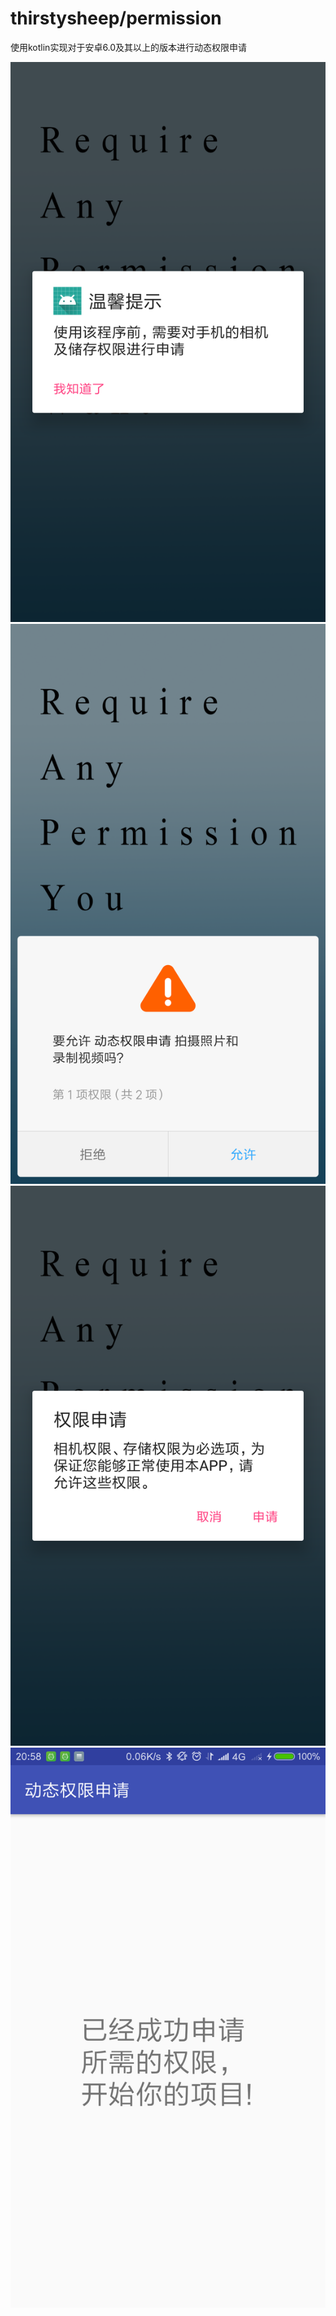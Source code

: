 # thirstysheep/permission
使用kotlin实现对于安卓6.0及其以上的版本进行动态权限申请<br>

![](https://github.com/thirstysheep/thirstysheep-permission/blob/master/image/001.png)<br>
![](https://github.com/thirstysheep/thirstysheep-permission/blob/master/image/002.png)<br>
![](https://github.com/thirstysheep/thirstysheep-permission/blob/master/image/003.png)<br>
![](https://github.com/thirstysheep/thirstysheep-permission/blob/master/image/004.png)<br>
